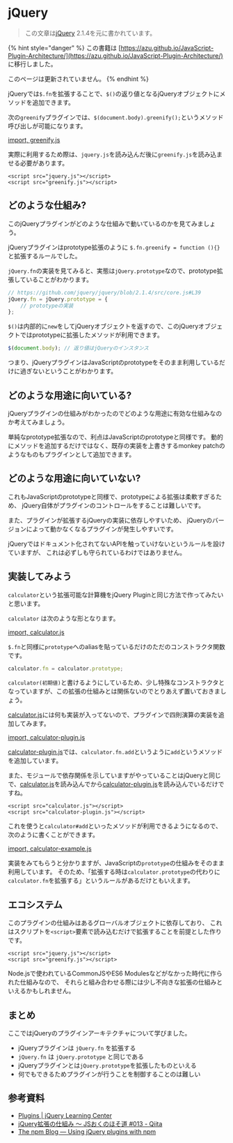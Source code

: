 # jQuery

> この文章は[jQuery](http://jquery.com/) 2.1.4を元に書かれています。

{% hint style="danger" %}
この書籍は [https://azu.github.io/JavaScript-Plugin-Architecture/](https://azu.github.io/JavaScript-Plugin-Architecture/) に移行しました。

このページは更新されていません。
{% endhint %}



jQueryでは`$.fn`を拡張することで、`$()`の返り値となるjQueryオブジェクトにメソッドを追加できます。

次の`greenify`プラグインでは、`$(document.body).greenify();`というメソッド呼び出しが可能になります。

[import, greenify.js](https://github.com/azu/javascript-plugin-architecture/tree/9c3f2acf8915edca44108f583128b3f52fab784b/src/jQuery/greenify.js)

実際に利用するため際は、`jquery.js`を読み込んだ後に`greenify.js`を読み込ませる必要があります。

```markup
<script src="jquery.js"></script>
<script src="greenify.js"></script>
```

## どのような仕組み?

このjQueryプラグインがどのような仕組みで動いているのかを見てみましょう。

jQueryプラグインはprototype拡張のように `$.fn.greenify = function (){}` と拡張するルールでした。

`jQuery.fn`の実装を見てみると、実態は`jQuery.prototype`なので、prototype拡張していることがわかります。

```javascript
// https://github.com/jquery/jquery/blob/2.1.4/src/core.js#L39
jQuery.fn = jQuery.prototype = {
    // prototypeの実装
};
```

`$()`は内部的に`new`をしてjQueryオブジェクトを返すので、このjQueryオブジェクトではprototypeに拡張したメソッドが利用できます。

```javascript
$(document.body); // 返り値はjQueryのインスタンス
```

つまり、jQueryプラグインはJavaScriptのprototypeをそのまま利用しているだけに過ぎないということがわかります。

## どのような用途に向いている?

jQueryプラグインの仕組みがわかったのでどのような用途に有効な仕組みなのか考えてみましょう。

単純なprototype拡張なので、利点はJavaScriptのprototypeと同様です。 動的にメソッドを追加するだけではなく、既存の実装を上書きするmonkey patchのようなものもプラグインとして追加できます。

## どのような用途に向いていない?

これもJavaScriptのprototypeと同様で、prototypeによる拡張は柔軟すぎるため、 jQuery自体がプラグインのコントロールをすることは難しいです。

また、プラグインが拡張するjQueryの実装に依存しやすいため、 jQueryのバージョンによって動かなくなるプラグインが発生しやすいです。

jQueryではドキュメント化されてないAPIを触っていけないというルールを設けていますが、 これは必ずしも守られているわけではありません。

## 実装してみよう

`calculator`という拡張可能な計算機をjQuery Pluginと同じ方法で作ってみたいと思います。

`calculator` は次のような形となります。

[import, calculator.js](https://github.com/azu/javascript-plugin-architecture/tree/9c3f2acf8915edca44108f583128b3f52fab784b/src/jQuery/calculator.js)

`$.fn`と同様に`prototype`へのaliasを貼っているだけのただのコンストラクタ関数です。

```javascript
calculator.fn = calculator.prototype;
```

`calculator(初期値)`と書けるようにしているため、少し特殊なコンストラクタとなっていますが、この拡張の仕組みとは関係ないのでとりあえず置いておきましょう。

[calculator.js](jquery.md#calculator.js)には何も実装が入ってないので、プラグインで四則演算の実装を追加してみます。

[import, calculator-plugin.js](https://github.com/azu/javascript-plugin-architecture/tree/9c3f2acf8915edca44108f583128b3f52fab784b/src/jQuery/calculator-plugin.js)

[calculator-plugin.js](jquery.md#calculator-plugin.js)では、`calculator.fn.add`というように`add`というメソッドを追加しています。

また、モジュールで依存関係を示していますがやっていることはjQueryと同じで、[calculator.js](jquery.md#calculator.js)を読み込んでから[calculator-plugin.js](jquery.md#calculator-plugin.js)を読み込んでいるだけですね。

```markup
<script src="calculator.js"></script>
<script src="calculator-plugin.js"></script>
```

これを使うと`calculator#add`といったメソッドが利用できるようになるので、次のように書くことができます。

[import, calculator-example.js](https://github.com/azu/javascript-plugin-architecture/tree/9c3f2acf8915edca44108f583128b3f52fab784b/src/jQuery/calculator-example.js)

実装をみてもらうと分かりますが、JavaScriptの`prototype`の仕組みをそのまま利用しています。 そのため、「拡張する時は`calculator.prototype`の代わりに`calculator.fn`を拡張する」というルールがあるだけともいえます。

## エコシステム

このプラグインの仕組みはあるグローバルオブジェクトに依存しており、 これはスクリプトを`<script>`要素で読み込むだけで拡張することを前提とした作りです。

```markup
<script src="jquery.js"></script>
<script src="greenify.js"></script>
```

Node.jsで使われているCommonJSやES6 Modulesなどがなかった時代に作られた仕組みなので、 それらと組み合わせる際には少し不向きな拡張の仕組みといえるかもしれません。

## まとめ

ここではjQueryのプラグインアーキテクチャについて学びました。

* jQueryプラグインは `jQuery.fn` を拡張する
* `jQuery.fn` は `jQuery.prototype` と同じである
* jQueryプラグインとは`jQuery.prototype`を拡張したものといえる
* 何でもできるためプラグインが行うことを制御することのは難しい

## 参考資料

* [Plugins \| jQuery Learning Center](https://learn.jquery.com/plugins/)
* [jQuery拡張の仕組み 〜 JSおくのほそ道 \#013 - Qiita](http://qiita.com/hosomichi/items/29b19ed3ebd0df9361ae)
* [The npm Blog — Using jQuery plugins with npm](http://blog.npmjs.org/post/112064849860/using-jquery-plugins-with-npm)

